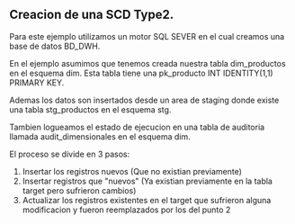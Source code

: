 ## Creacion de una SCD Type2.

Para este ejemplo utilizamos un motor SQL SEVER en el cual creamos una base de datos BD_DWH.

En el ejemplo asumimos que tenemos creada nuestra tabla dim_productos en el esquema dim. Esta tabla tiene 
una pk_producto INT IDENTITY(1,1) PRIMARY KEY.

Ademas los datos son insertados desde un area de staging donde existe una tabla stg_productos en el esquema stg.

Tambien logueamos el estado de ejecucion en una tabla de auditoria llamada audit_dimensionales en el esquema dim.

El proceso se divide en 3 pasos:
1) Insertar los registros nuevos (Que no existian previamente)
2) Insertar registros que "nuevos" (Ya existian previamente en la tabla target pero sufrieron cambios)
3) Actualizar los registros existentes en el target que sufrieron alguna modificacion y fueron reemplazados por los del punto 2
